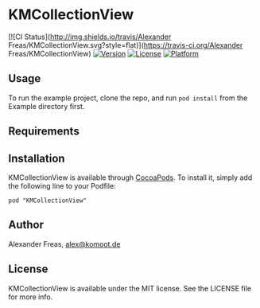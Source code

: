 # KMCollectionView

[![CI Status](http://img.shields.io/travis/Alexander Freas/KMCollectionView.svg?style=flat)](https://travis-ci.org/Alexander Freas/KMCollectionView)
[![Version](https://img.shields.io/cocoapods/v/KMCollectionView.svg?style=flat)](http://cocoadocs.org/docsets/KMCollectionView)
[![License](https://img.shields.io/cocoapods/l/KMCollectionView.svg?style=flat)](http://cocoadocs.org/docsets/KMCollectionView)
[![Platform](https://img.shields.io/cocoapods/p/KMCollectionView.svg?style=flat)](http://cocoadocs.org/docsets/KMCollectionView)

## Usage

To run the example project, clone the repo, and run `pod install` from the Example directory first.

## Requirements

## Installation

KMCollectionView is available through [CocoaPods](http://cocoapods.org). To install
it, simply add the following line to your Podfile:

    pod "KMCollectionView"

## Author

Alexander Freas, alex@komoot.de

## License

KMCollectionView is available under the MIT license. See the LICENSE file for more info.

